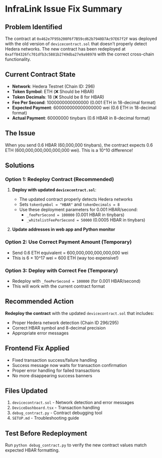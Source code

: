 # InfraLink Issue Fix Summary

## Problem Identified
The contract at `0x462e7F95b200F6f7B59cd62b7940D7Ac97E67f2F` was deployed with the old version of `devicecontract.sol` that doesn't properly detect Hedera networks. The new contract has been redeployed at `0xaff84326fc701dfb3c5881b2749dba27e9a98978` with the correct cross-chain functionality.

## Current Contract State
- **Network**: Hedera Testnet (Chain ID: 296)
- **Token Symbol**: ETH (❌ Should be HBAR)
- **Token Decimals**: 18 (❌ Should be 8 for HBAR)
- **Fee Per Second**: 1000000000000000 (0.001 ETH in 18-decimal format)
- **Expected Payment**: 600000000000000000 wei (0.6 ETH in 18-decimal format)
- **Actual Payment**: 60000000 tinybars (0.6 HBAR in 8-decimal format)

## The Issue
When you send 0.6 HBAR (60,000,000 tinybars), the contract expects 0.6 ETH (600,000,000,000,000,000 wei). This is a 10^10 difference!

## Solutions

### Option 1: Redeploy Contract (Recommended)
1. **Deploy with updated `devicecontract.sol`**:
   - The updated contract properly detects Hedera networks
   - Sets `tokenSymbol = "HBAR"` and `tokenDecimals = 8`
   - Use these deployment parameters for 0.001 HBAR/second:
     - `_feePerSecond = 100000` (0.001 HBAR in tinybars)
     - `_whitelistFeePerSecond = 50000` (0.0005 HBAR in tinybars)

2. **Update addresses in web app and Python monitor**

### Option 2: Use Correct Payment Amount (Temporary)
- Send 0.6 ETH equivalent = 600,000,000,000,000,000 wei
- This is 6 × 10^17 wei = 600 ETH (way too expensive!)

### Option 3: Deploy with Correct Fee (Temporary)
- Redeploy with `_feePerSecond = 100000` (for 0.001 HBAR/second)
- This will work with the current contract format

## Recommended Action
**Redeploy the contract** with the updated `devicecontract.sol` that includes:
- Proper Hedera network detection (Chain ID 296/295)
- Correct HBAR symbol and 8-decimal precision
- Appropriate error messages

## Frontend Fix Applied
- Fixed transaction success/failure handling
- Success message now waits for transaction confirmation
- Proper error handling for failed transactions
- No more disappearing success banners

## Files Updated
1. `devicecontract.sol` - Network detection and error messages
2. `DeviceDashboard.tsx` - Transaction handling
3. `debug_contract.py` - Contract debugging tool
4. `SETUP.md` - Troubleshooting guide

## Test Before Redeployment
Run `python debug_contract.py` to verify the new contract values match expected HBAR formatting.

